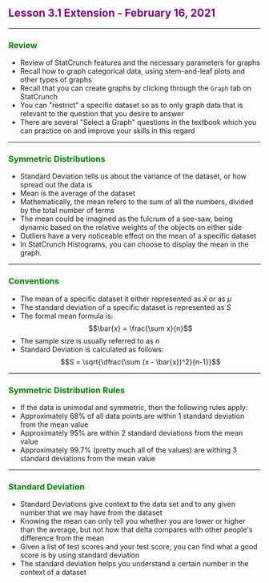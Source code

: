 ## <span style="color:purple">Lesson 3.1 Extension - February 16, 2021</span>
****
### <span style="color:green">Review</span>
- Review of StatCrunch features and the necessary parameters for graphs
- Recall how to graph categorical data, using stem-and-leaf plots and other types of graphs
- Recall that you can create graphs by clicking through the `Graph` tab on StatCrunch
- You can "restrict" a specific dataset so as to only graph data that is relevant to the question that you desire to answer
- There are several "Select a Graph" questions in the textbook which you can practice on and improve your skills in this regard

****
### <span style="color:green">Symmetric Distributions</span>
- Standard Deviation tells us about the variance of the dataset, or how spread out the data is
- Mean is the average of the dataset
- Mathematically, the mean refers to the sum of all the numbers, divided by the total number of terms
- The mean could be imagined as the fulcrum of a see-saw, being dynamic based on the relative weights of the objects on either side
- Outliers have a very noticeable effect on the mean of a specific dataset
- In StatCrunch Histograms, you can choose to display the mean in the graph.

****
### <span style="color:green">Conventions</span>
- The mean of a specific dataset it either represented as $\bar{x}$ or as $\mu$
- The standard deviation of a specific dataset is represented as $S$
- The formal mean formula is: $$\bar{x} = \frac{\sum x}{n}$$
- The sample size is usually referred to as $n$
- Standard Deviation is calculated as follows: $$S = \sqrt{\dfrac{\sum (x - \bar{x})^2}{n-1}}$$

****
### <span style="color:green">Symmetric Distribution Rules</span>
- If the data is unimodal and symmetric, then the following rules apply:
- Approximately 68% of all data points are within 1 standard deviation from the mean value
- Approximately 95% are within 2 standard deviations from the mean value
- Approximately 99.7% (pretty much all of the values) are withing 3 standard deviations from the mean value

****
### <span style="color:green">Standard Deviation</span>
- Standard Deviations give context to the data set and to any given number that we may have from the dataset
- Knowing the mean can only tell you whether you are lower or higher than the average, but not how that delta compares with other people's difference from the mean
- Given a list of test scores and your test score, you can find what a good score is by using standard deviation
- The standard deviation helps you understand a certain number in the context of a dataset